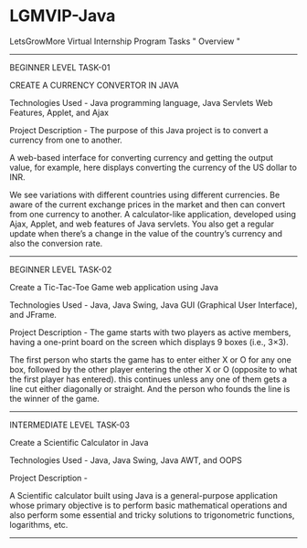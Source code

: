 # LGMVIP-Java
LetsGrowMore Virtual Internship Program Tasks      " Overview "

----------------------

BEGINNER LEVEL TASK-01

CREATE A CURRENCY CONVERTOR IN JAVA 

Technologies Used - Java programming language, Java Servlets Web Features, Applet, and Ajax

Project Description - The purpose of this Java project is to convert a currency from one to another. 

A web-based interface for converting currency and getting the output value, for example, here displays converting the currency of the US dollar to INR. 

We see variations with different countries using different currencies. Be aware of the current exchange prices in the market and then can convert from one currency to another. A calculator-like application, developed using Ajax, Applet, and web features of Java servlets. You also get a regular update when there’s a change in the value of the country’s currency and also the conversion rate. 

----------------------

BEGINNER LEVEL TASK-02

Create a Tic-Tac-Toe Game  web application using Java

Technologies Used - Java, Java Swing, Java GUI (Graphical User Interface), and JFrame.

Project Description - The game starts with two players as active members, having a one-print board on the screen which displays 9 boxes (i.e., 3×3). 

The first person who starts the game has to enter either X or O for any one box, followed by the other player entering the other X or O (opposite to what the first player has entered). this continues unless any one of them gets a line cut either diagonally or straight. And the person who founds the line is the winner of the game.

--------------------------

INTERMEDIATE LEVEL TASK-03

Create a Scientific Calculator in Java

Technologies Used - Java, Java Swing, Java AWT, and OOPS

Project Description -

A Scientific calculator built using Java is a general-purpose application whose primary objective is to perform basic mathematical operations and also perform some essential and tricky solutions to trigonometric functions, logarithms, etc. 

--------------------------
